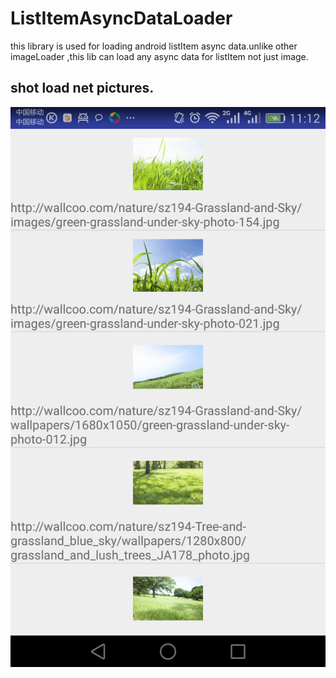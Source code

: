 # ListItemAsyncDataLoader
this library is used for loading android listItem async data.unlike other imageLoader ,this lib can load any async data for listItem not just image.


## shot load net pictures. 
![Screenshot](https://github.com/lchli/ListItemAsyncDataLoader/raw/master/LoaderLibrary/screenshot/shot_net_picturelist.png)

